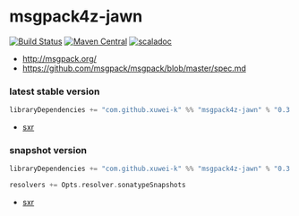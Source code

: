 # msgpack4z-jawn

[![Build Status](https://secure.travis-ci.org/msgpack4z/msgpack4z-jawn.png?branch=master)](http://travis-ci.org/msgpack4z/msgpack4z-jawn)
[![Maven Central](https://maven-badges.herokuapp.com/maven-central/com.github.xuwei-k/msgpack4z-jawn_2.11/badge.svg)](https://maven-badges.herokuapp.com/maven-central/com.github.xuwei-k/msgpack4z-jawn_2.11)
[![scaladoc](http://javadoc-badge.appspot.com/com.github.xuwei-k/msgpack4z-jawn_2.11.svg?label=scaladoc)](http://javadoc-badge.appspot.com/com.github.xuwei-k/msgpack4z-jawn_2.11)

- <http://msgpack.org/>
- <https://github.com/msgpack/msgpack/blob/master/spec.md>

### latest stable version

```scala
libraryDependencies += "com.github.xuwei-k" %% "msgpack4z-jawn" % "0.3.3"
```

- [sxr](https://oss.sonatype.org/service/local/repositories/releases/archive/com/github/xuwei-k/msgpack4z-jawn_2.11/0.3.3/msgpack4z-jawn_2.11-0.3.3-sxr.jar/!/index.html)

### snapshot version

```scala
libraryDependencies += "com.github.xuwei-k" %% "msgpack4z-jawn" % "0.3.4-SNAPSHOT"

resolvers += Opts.resolver.sonatypeSnapshots
```

- [sxr](https://oss.sonatype.org/service/local/repositories/snapshots/archive/com/github/xuwei-k/msgpack4z-jawn_2.11/0.3.4-SNAPSHOT/msgpack4z-jawn_2.11-0.3.4-SNAPSHOT-sxr.jar/!/index.html)
